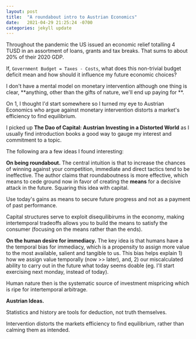 ```yaml
--- 
layout: post
title:  "A roundabout intro to Austrian Economics"
date:   2021-04-29 21:25:24 -0700
categories: jekyll update
---
```


Throughout the pandemic the US issued an economic relief totalling 4 TUSD in an assortment of loans, grants and tax breaks. That sums to about 20% of their 2020 GDP.

If, `Government Budget = Taxes - Costs`, what does this non-trivial budget deficit mean and how should it influence my future economic choices? 

I don't have a mental model on monetary intervention although one thing is clear, **anything, other than the gifts of nature, we'll end up paying for **.

On 1, I thought I'd start somewhere so I turned my eye to Austrian Economics who argue against monetary intervention distorts a market's efficiency to find equilibrium. 

I picked up **The Dao of Capital: Austrian Investing in a Distorted World** as I usually find introduction books a good way to gauge my interest and commitment to a topic. 

The following ara a few ideas I found interesting:

**On being roundabout.** The central intuition is that to increase the chances of winning against your competition, immediate and direct tactics tend to be ineffective. 
The author claims that roundaboutness is more effective, which means to cede ground now in favor of creating the **means** for a decisive attack in the future. Squaring this idea with capital.  

Use today's gains as means to secure future progress and not as a payment of past performance. 

Capital structures serve to exploit disequilibirums in the economy, making intertemporal tradeoffs allows you to build the means to satisfy the consumer (focusing on the means rather than the ends).

**On the human desire for immediacy.** The key idea is that humans have a the temporal bias for immediacy, which is a propensity to assign more value to the most available, salient and tangible to us. This bias helps explain 1) how we assign value temporally (now >> later), and, 2) our miscalculated ability to carry out in the future what today seems doable (eg. I'll start exercising next monday, instead of today).

Human nature then is the systematic source of investment mispricing which is ripe for intertemporal arbitrage.

**Austrian Ideas.** 

Statistics and history are tools for deduction, not truth themselves. 

Intervention distorts the markets efficiency to find equilibrium, rather than calming them as intended. 
